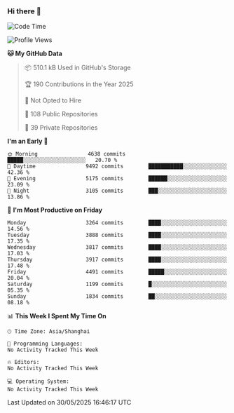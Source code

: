 ### Hi there 👋

<!--
**qbosen/qbosen** is a ✨ _special_ ✨ repository because its `README.md` (this file) appears on your GitHub profile.

Here are some ideas to get you started:

- 🔭 I’m currently working on ...
- 🌱 I’m currently learning ...
- 👯 I’m looking to collaborate on ...
- 🤔 I’m looking for help with ...
- 💬 Ask me about ...
- 📫 How to reach me: ...
- 😄 Pronouns: ...
- ⚡ Fun fact: ...
-->

<!--START_SECTION:waka-->
![Code Time](http://img.shields.io/badge/Code%20Time-2%2C111%20hrs%2036%20mins-blue)

![Profile Views](http://img.shields.io/badge/Profile%20Views-0-blue)

**🐱 My GitHub Data** 

> 📦 510.1 kB Used in GitHub's Storage 
 > 
> 🏆 190 Contributions in the Year 2025
 > 
> 🚫 Not Opted to Hire
 > 
> 📜 108 Public Repositories 
 > 
> 🔑 39 Private Repositories 
 > 
**I'm an Early 🐤** 

```text
🌞 Morning                4638 commits        █████░░░░░░░░░░░░░░░░░░░░   20.70 % 
🌆 Daytime                9492 commits        ███████████░░░░░░░░░░░░░░   42.36 % 
🌃 Evening                5175 commits        ██████░░░░░░░░░░░░░░░░░░░   23.09 % 
🌙 Night                  3105 commits        ███░░░░░░░░░░░░░░░░░░░░░░   13.86 % 
```
📅 **I'm Most Productive on Friday** 

```text
Monday                   3264 commits        ████░░░░░░░░░░░░░░░░░░░░░   14.56 % 
Tuesday                  3888 commits        ████░░░░░░░░░░░░░░░░░░░░░   17.35 % 
Wednesday                3817 commits        ████░░░░░░░░░░░░░░░░░░░░░   17.03 % 
Thursday                 3917 commits        ████░░░░░░░░░░░░░░░░░░░░░   17.48 % 
Friday                   4491 commits        █████░░░░░░░░░░░░░░░░░░░░   20.04 % 
Saturday                 1199 commits        █░░░░░░░░░░░░░░░░░░░░░░░░   05.35 % 
Sunday                   1834 commits        ██░░░░░░░░░░░░░░░░░░░░░░░   08.18 % 
```


📊 **This Week I Spent My Time On** 

```text
🕑︎ Time Zone: Asia/Shanghai

💬 Programming Languages: 
No Activity Tracked This Week

🔥 Editors: 
No Activity Tracked This Week

💻 Operating System: 
No Activity Tracked This Week
```


 Last Updated on 30/05/2025 16:46:17 UTC
<!--END_SECTION:waka-->
